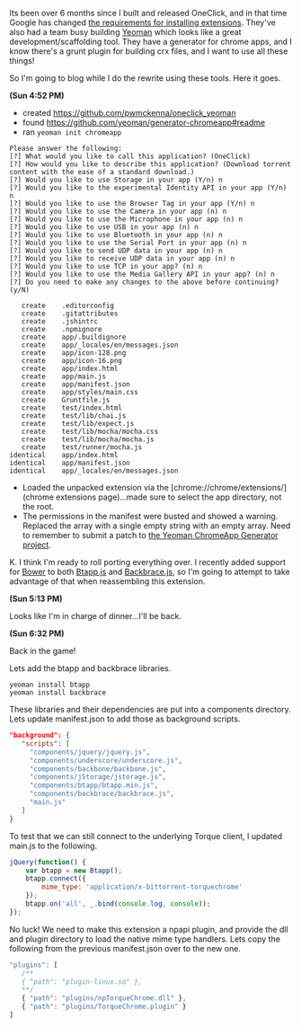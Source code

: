 Its been over 6 months since I built and released OneClick, and in that time Google has changed [the requirements for installing extensions](http://developer.chrome.com/extensions/manifestVersion.html#manifest-v1-changes). They've also had a team busy building [Yeoman](http://yeoman.io) which looks like a great development/scaffolding tool. They have a generator for chrome apps, and I know there's a grunt plugin for building crx files, and I want to use all these things!

So I'm going to blog while I do the rewrite using these tools. Here it goes.

__(Sun 4:52 PM)__  
* created https://github.com/pwmckenna/oneclick_yeoman  
* found https://github.com/yeoman/generator-chromeapp#readme  
* ran `yeoman init chromeapp`

```
Please answer the following:
[?] What would you like to call this application? (OneClick) 
[?] How would you like to describe this application? (Download torrent content with the ease of a standard download.) 
[?] Would you like to use Storage in your app (Y/n) n
[?] Would you like to the experimental Identity API in your app (Y/n) n
[?] Would you like to use the Browser Tag in your app (Y/n) n
[?] Would you like to use the Camera in your app (n) n
[?] Would you like to use the Microphone in your app (n) n
[?] Would you like to use USB in your app (n) n
[?] Would you like to use Bluetooth in your app (n) n
[?] Would you like to use the Serial Port in your app (n) n
[?] Would you like to send UDP data in your app (n) n
[?] Would you like to receive UDP data in your app (n) n
[?] Would you like to use TCP in your app? (n) n
[?] Would you like to use the Media Gallery API in your app? (n) n
[?] Do you need to make any changes to the above before continuing? (y/N) 

   create    .editorconfig
   create    .gitattributes
   create    .jshintrc
   create    .npmignore
   create    app/.buildignore
   create    app/_locales/en/messages.json
   create    app/icon-128.png
   create    app/icon-16.png
   create    app/index.html
   create    app/main.js
   create    app/manifest.json
   create    app/styles/main.css
   create    Gruntfile.js
   create    test/index.html
   create    test/lib/chai.js
   create    test/lib/expect.js
   create    test/lib/mocha/mocha.css
   create    test/lib/mocha/mocha.js
   create    test/runner/mocha.js
identical    app/index.html
identical    app/manifest.json
identical    app/_locales/en/messages.json
```

* Loaded the unpacked extension via the [chrome://chrome/extensions/](chrome extensions page)...made sure to select the app directory, not the root.
* The permissions in the manifest were busted and showed a warning. Replaced the array with a single empty string with an empty array. Need to remember to submit a patch to [the Yeoman ChromeApp Generator project](https://github.com/yeoman/generator-chromeapp).

K. I think I'm ready to roll porting everything over. I recently added support for [Bower](http://twitter.github.com/bower/) to both [Btapp.js](https://github.com/bittorrenttorque/btapp/) and [Backbrace.js](https://github.com/bittorrenttorque/backbrace/), so I'm going to attempt to take advantage of that when reassembling this extension.

__(Sun 5:13 PM)__  

Looks like I'm in charge of dinner...I'll be back. 

__(Sun 6:32 PM)__  

Back in the game!

Lets add the btapp and backbrace libraries.
```bs
yeoman install btapp
yeoman install backbrace
```
These libraries and their dependencies are put into a components directory. Lets update manifest.json to add those as background scripts.
```json
"background": {
   "scripts": [
     "components/jquery/jquery.js",
     "components/underscore/underscore.js",
     "components/backbone/backbone.js",
     "components/jStorage/jstorage.js",
     "components/btapp/btapp.min.js",
     "components/backbrace/backbrace.js",
     "main.js"
   ]
}
```

To test that we can still connect to the underlying Torque client, I updated main.js to the following.
```js
jQuery(function() {
    var btapp = new Btapp();
    btapp.connect({
        mime_type: 'application/x-bittorrent-torquechrome'
    });
    btapp.on('all', _.bind(console.log, console));
});
```
No luck! We need to make this extension a npapi plugin, and provide the dll and plugin directory to load the native mime type handlers. Lets copy the following from the previous manifest.json over to the new one.
```js
"plugins": [
   /**
   { "path": "plugin-linux.so" },
   **/
   { "path": "plugins/npTorqueChrome.dll" },
   { "path": "plugins/TorqueChrome.plugin" }
]   
```

